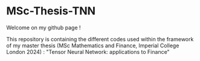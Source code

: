 # MSc-Thesis-TNN
Welcome on my github page ! 

This repository is containing the different codes used within the framework of my master thesis (MSc Mathematics and Finance, Imperial College London 2024) : "Tensor Neural Network: applications to Finance"
